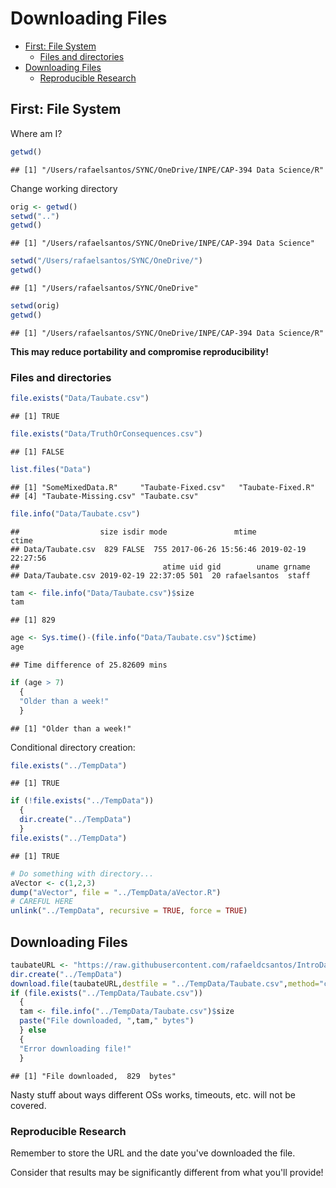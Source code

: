 Downloading Files
================

-   [First: File System](#first-file-system)
    -   [Files and directories](#files-and-directories)
-   [Downloading Files](#downloading-files)
    -   [Reproducible Research](#reproducible-research)

First: File System
------------------

Where am I?

``` r
getwd()
```

    ## [1] "/Users/rafaelsantos/SYNC/OneDrive/INPE/CAP-394 Data Science/R"

Change working directory

``` r
orig <- getwd()
setwd("..")
getwd()
```

    ## [1] "/Users/rafaelsantos/SYNC/OneDrive/INPE/CAP-394 Data Science"

``` r
setwd("/Users/rafaelsantos/SYNC/OneDrive/")
getwd()
```

    ## [1] "/Users/rafaelsantos/SYNC/OneDrive"

``` r
setwd(orig)
getwd()
```

    ## [1] "/Users/rafaelsantos/SYNC/OneDrive/INPE/CAP-394 Data Science/R"

<b>This may reduce portability and compromise reproducibility!</b>

### Files and directories

``` r
file.exists("Data/Taubate.csv")
```

    ## [1] TRUE

``` r
file.exists("Data/TruthOrConsequences.csv")
```

    ## [1] FALSE

``` r
list.files("Data")
```

    ## [1] "SomeMixedData.R"     "Taubate-Fixed.csv"   "Taubate-Fixed.R"    
    ## [4] "Taubate-Missing.csv" "Taubate.csv"

``` r
file.info("Data/Taubate.csv")
```

    ##                  size isdir mode               mtime               ctime
    ## Data/Taubate.csv  829 FALSE  755 2017-06-26 15:56:46 2019-02-19 22:27:56
    ##                                atime uid gid        uname grname
    ## Data/Taubate.csv 2019-02-19 22:37:05 501  20 rafaelsantos  staff

``` r
tam <- file.info("Data/Taubate.csv")$size
tam
```

    ## [1] 829

``` r
age <- Sys.time()-(file.info("Data/Taubate.csv")$ctime)
age
```

    ## Time difference of 25.82609 mins

``` r
if (age > 7)
  {
  "Older than a week!"
  }
```

    ## [1] "Older than a week!"

Conditional directory creation:

``` r
file.exists("../TempData")
```

    ## [1] TRUE

``` r
if (!file.exists("../TempData"))
  {
  dir.create("../TempData")  
  }
file.exists("../TempData")
```

    ## [1] TRUE

``` r
# Do something with directory...
aVector <- c(1,2,3)
dump("aVector", file = "../TempData/aVector.R")
# CAREFUL HERE
unlink("../TempData", recursive = TRUE, force = TRUE)
```

Downloading Files
-----------------

``` r
taubateURL <- "https://raw.githubusercontent.com/rafaeldcsantos/IntroDataScience/master/Data/Taubate.csv"
dir.create("../TempData")  
download.file(taubateURL,destfile = "../TempData/Taubate.csv",method="curl")
if (file.exists("../TempData/Taubate.csv"))
  {
  tam <- file.info("../TempData/Taubate.csv")$size
  paste("File downloaded, ",tam," bytes")
  } else
  {
  "Error downloading file!"
  }
```

    ## [1] "File downloaded,  829  bytes"

Nasty stuff about ways different OSs works, timeouts, etc. will not be covered.

### Reproducible Research

Remember to store the URL and the date you've downloaded the file.

Consider that results may be significantly different from what you'll provide!
